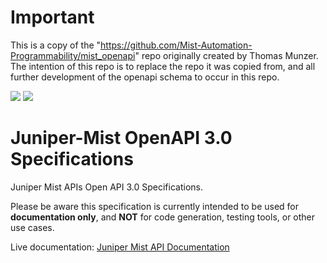 # Important

This is a copy of the "https://github.com/Mist-Automation-Programmability/mist_openapi" repo originally created by Thomas Munzer. The intention of this repo is to replace the repo it was copied from, and all further development of the openapi schema to occur in this repo.

<img src="https://img.shields.io/swagger/valid/3.0?specUrl=https%3A%2F%2Fraw.githubusercontent.com%2Ftmunzer%2FMist-OAS%2Fmain%2Fmist.openapi.yml"> <img src="https://img.shields.io/github/license/tmunzer/Mist-OAS">

# Juniper-Mist OpenAPI 3.0 Specifications

Juniper Mist APIs Open API 3.0 Specifications.

Please be aware this specification is currently intended to be used for **documentation only**, and **NOT** for code generation, testing tools, or other use cases.

Live documentation: [Juniper Mist API Documentation](https://www.juniper.net/documentation/us/en/software/mist/api/http/getting-started/how-to-get-started)

